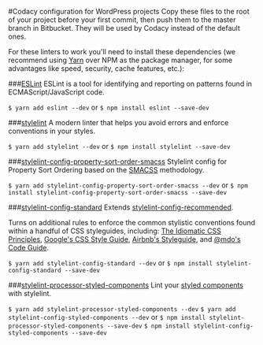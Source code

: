 #Codacy configuration for WordPress projects
Copy these files to the root of your project before your first commit, then push them to the master branch in Bitbucket. They will be used by Codacy instead of the default ones.

For these linters to work you'll need to install these dependencies (we recommend using [Yarn](https://github.com/yarnpkg/yarn) over NPM as the package manager, for some advantages like speed, security, cache features, etc.):

###[ESLint](https://github.com/eslint/eslint)
ESLint is a tool for identifying and reporting on patterns found in ECMAScript/JavaScript code.

`$ yarn add eslint --dev`
or
`$ npm install eslint --save-dev`

###[stylelint](https://github.com/stylelint/stylelint)
A modern linter that helps you avoid errors and enforce conventions in your styles.

`$ yarn add stylelint --dev`
or
`$ npm install stylelint --save-dev`

###[stylelint-config-property-sort-order-smacss](https://github.com/cahamilton/stylelint-config-property-sort-order-smacss)
Stylelint config for Property Sort Ordering based on the [SMACSS](http://smacss.com/) methodology.

`$ yarn add stylelint-config-property-sort-order-smacss --dev`
or
`$ npm install stylelint-config-property-sort-order-smacss --save-dev`

###[stylelint-config-standard](https://github.com/stylelint/stylelint-config-standard)
Extends [stylelint-config-recommended](https://github.com/stylelint/stylelint-config-recommended).

Turns on additional rules to enforce the common stylistic conventions found within a handful of CSS styleguides, including: [The Idiomatic CSS Principles](https://github.com/necolas/idiomatic-css), [Google's CSS Style Guide](https://google.github.io/styleguide/htmlcssguide.html#CSS_Formatting_Rules), [Airbnb's Styleguide](https://github.com/airbnb/css#css), and [@mdo's Code Guide](http://codeguide.co/#css).

`$ yarn add stylelint-config-standard --dev`
or
`$ npm install stylelint-config-standard --save-dev`

###[stylelint-processor-styled-components](https://github.com/styled-components/stylelint-processor-styled-components)
Lint your [styled components](https://github.com/styled-components/styled-components) with stylelint.

`$ yarn add stylelint-processor-styled-components --dev`
`$ yarn add stylelint-config-styled-components --dev`
or
`$ npm install stylelint-processor-styled-components --save-dev`
`$ npm install stylelint-config-styled-components --save-dev`

